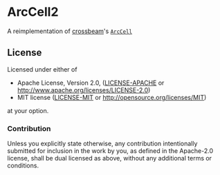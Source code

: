 # ArcCell2

A reimplementation of [crossbeam](https://crates.io/crates/crossbeam)'s
[`ArcCell`](https://docs.rs/crossbeam/0.3.2/crossbeam/sync/struct.ArcCell.html)

## License

Licensed under either of

 * Apache License, Version 2.0, ([LICENSE-APACHE](LICENSE-APACHE) or http://www.apache.org/licenses/LICENSE-2.0)
 * MIT license ([LICENSE-MIT](LICENSE-MIT) or http://opensource.org/licenses/MIT)

at your option.

### Contribution

Unless you explicitly state otherwise, any contribution intentionally
submitted for inclusion in the work by you, as defined in the Apache-2.0
license, shall be dual licensed as above, without any additional terms or
conditions.

